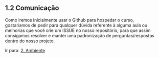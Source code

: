 ## 1.2 Comunicação

Como iremos inicialmente usar o Github para hospedar o curso, gostariamos de pedir para qualquer dúvida referente à alguma aula ou melhorias que você crie um ISSUE no nosso repositório, para que assim consigamos resolver e manter uma padronização de perguntas/respostas dentro do nosso projeto.

Ir para: [2. Ambiente](https://github.com/DanielHe4rt/php4noobs/tree/master/2-Ambiente)